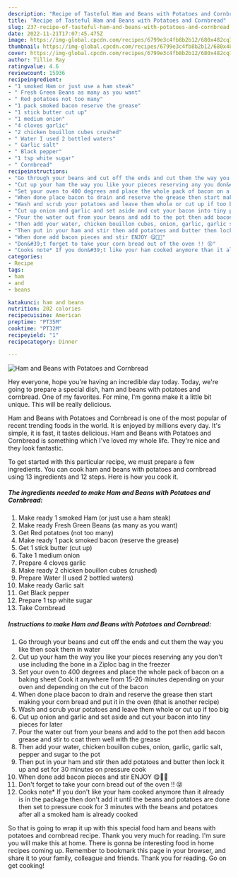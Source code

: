 ```yaml
---
description: "Recipe of Tasteful Ham and Beans with Potatoes and Cornbread"
title: "Recipe of Tasteful Ham and Beans with Potatoes and Cornbread"
slug: 237-recipe-of-tasteful-ham-and-beans-with-potatoes-and-cornbread
date: 2022-11-21T17:07:45.475Z
image: https://img-global.cpcdn.com/recipes/6799e3c4fb8b2b12/680x482cq70/ham-and-beans-with-potatoes-and-cornbread-recipe-main-photo.jpg
thumbnail: https://img-global.cpcdn.com/recipes/6799e3c4fb8b2b12/680x482cq70/ham-and-beans-with-potatoes-and-cornbread-recipe-main-photo.jpg
cover: https://img-global.cpcdn.com/recipes/6799e3c4fb8b2b12/680x482cq70/ham-and-beans-with-potatoes-and-cornbread-recipe-main-photo.jpg
author: Tillie Ray
ratingvalue: 4.6
reviewcount: 15936
recipeingredient:
- "1 smoked Ham or just use a ham steak"
- " Fresh Green Beans as many as you want"
- " Red potatoes not too many"
- "1 pack smoked bacon reserve the grease"
- "1 stick butter cut up"
- "1 medium onion"
- "4 cloves garlic"
- "2 chicken bouillon cubes crushed"
- " Water I used 2 bottled waters"
- " Garlic salt"
- " Black pepper"
- "1 tsp white sugar"
- " Cornbread"
recipeinstructions:
- "Go through your beans and cut off the ends and cut them the way you like then soak them in water"
- "Cut up your ham the way you like your pieces reserving any you don&#39;t use including the bone in a Ziploc bag in the freezer"
- "Set your oven to 400 degrees and place the whole pack of bacon on a baking sheet Cook it anywhere from 15-20 minutes depending on your oven and depending on the cut of the bacon"
- "When done place bacon to drain and reserve the grease then start making your corn bread and put it in the oven (that is another recipe)"
- "Wash and scrub your potatoes and leave them whole or cut up if too big"
- "Cut up onion and garlic and set aside and cut your bacon into tiny pieces for later"
- "Pour the water out from your beans and add to the pot then add bacon grease and stir to coat them well with the grease"
- "Then add your water, chicken bouillon cubes, onion, garlic, garlic salt, pepper and sugar to the pot"
- "Then put in your ham and stir then add potatoes and butter then lock it up and set for 30 minutes on pressure cook"
- "When done add bacon pieces and stir ENJOY 😋💋💗"
- "Don&#39;t forget to take your corn bread out of the oven !! 😝"
- "Cooks note* If you don&#39;t like your ham cooked anymore than it already is in the package then don&#39;t add it until the beans and potatoes are done then set to pressure cook for 3 minutes with the beans and potatoes after all a smoked ham is already cooked"
categories:
- Recipe
tags:
- ham
- and
- beans

katakunci: ham and beans 
nutrition: 202 calories
recipecuisine: American
preptime: "PT35M"
cooktime: "PT32M"
recipeyield: "1"
recipecategory: Dinner

---
```



![Ham and Beans with Potatoes and Cornbread](https://img-global.cpcdn.com/recipes/6799e3c4fb8b2b12/680x482cq70/ham-and-beans-with-potatoes-and-cornbread-recipe-main-photo.jpg)

Hey everyone, hope you're having an incredible day today. Today, we're going to prepare a special dish, ham and beans with potatoes and cornbread. One of my favorites. For mine, I'm gonna make it a little bit unique. This will be really delicious.

Ham and Beans with Potatoes and Cornbread is one of the most popular of recent trending foods in the world. It is enjoyed by millions every day. It's simple, it is fast, it tastes delicious. Ham and Beans with Potatoes and Cornbread is something which I've loved my whole life. They're nice and they look fantastic.




To get started with this particular recipe, we must prepare a few ingredients. You can cook ham and beans with potatoes and cornbread using 13 ingredients and 12 steps. Here is how you cook it.

<!--inarticleads1-->

##### The ingredients needed to make Ham and Beans with Potatoes and Cornbread:

1. Make ready 1 smoked Ham (or just use a ham steak)
1. Make ready  Fresh Green Beans (as many as you want)
1. Get  Red potatoes (not too many)
1. Make ready 1 pack smoked bacon (reserve the grease)
1. Get 1 stick butter (cut up)
1. Take 1 medium onion
1. Prepare 4 cloves garlic
1. Make ready 2 chicken bouillon cubes (crushed)
1. Prepare  Water (I used 2 bottled waters)
1. Make ready  Garlic salt
1. Get  Black pepper
1. Prepare 1 tsp white sugar
1. Take  Cornbread




<!--inarticleads2-->

##### Instructions to make Ham and Beans with Potatoes and Cornbread:

1. Go through your beans and cut off the ends and cut them the way you like then soak them in water
1. Cut up your ham the way you like your pieces reserving any you don&#39;t use including the bone in a Ziploc bag in the freezer
1. Set your oven to 400 degrees and place the whole pack of bacon on a baking sheet Cook it anywhere from 15-20 minutes depending on your oven and depending on the cut of the bacon
1. When done place bacon to drain and reserve the grease then start making your corn bread and put it in the oven (that is another recipe)
1. Wash and scrub your potatoes and leave them whole or cut up if too big
1. Cut up onion and garlic and set aside and cut your bacon into tiny pieces for later
1. Pour the water out from your beans and add to the pot then add bacon grease and stir to coat them well with the grease
1. Then add your water, chicken bouillon cubes, onion, garlic, garlic salt, pepper and sugar to the pot
1. Then put in your ham and stir then add potatoes and butter then lock it up and set for 30 minutes on pressure cook
1. When done add bacon pieces and stir ENJOY 😋💋💗
1. Don&#39;t forget to take your corn bread out of the oven !! 😝
1. Cooks note* If you don&#39;t like your ham cooked anymore than it already is in the package then don&#39;t add it until the beans and potatoes are done then set to pressure cook for 3 minutes with the beans and potatoes after all a smoked ham is already cooked




So that is going to wrap it up with this special food ham and beans with potatoes and cornbread recipe. Thank you very much for reading. I'm sure you will make this at home. There is gonna be interesting food in home recipes coming up. Remember to bookmark this page in your browser, and share it to your family, colleague and friends. Thank you for reading. Go on get cooking!
